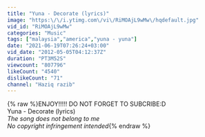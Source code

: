 ```yaml
---
title: "Yuna - Decorate (lyrics)"
image: "https:\/\/i.ytimg.com\/vi\/RiMOAjL9wMw\/hqdefault.jpg"
vid_id: "RiMOAjL9wMw"
categories: "Music"
tags: ["malaysia","america","yuna - yuna"]
date: "2021-06-19T07:26:24+03:00"
vid_date: "2012-05-05T04:12:37Z"
duration: "PT3M52S"
viewcount: "807796"
likeCount: "4540"
dislikeCount: "71"
channel: "Haziq razib"
---
```

{% raw %}ENJOY!!!!! DO NOT FORGET TO SUBCRIBE:D<br />Yuna - Decorate (lyrics)<br />*The song does not belong to me*<br />*No copyright infringement intended*{% endraw %}
